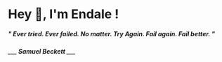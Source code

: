 <h1 title="head"> Hey 👋, I'm Endale !</h1>

**<h5><i>" Ever tried. Ever failed. No matter. Try Again. Fail again. Fail better. "</i></h5>**

*<b>___ Samuel Beckett ___</b>*
